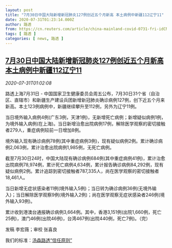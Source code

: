 ```yaml
---
layout: post
title: "7月30日中国大陆新增新冠肺炎127例创近五个月新高 本土病例中新疆112辽宁11"
date: 2020-07-31T01:23:14.000Z
author: 路透
from: https://cn.reuters.com/article/china-mainland-covid-0731-fri-idCNKCS24W033
tags: [ 路透 ]
categories: [ news, 路透 ]
---
```

<!--1596158594000-->
[7月30日中国大陆新增新冠肺炎127例创近五个月新高 本土病例中新疆112辽宁11](https://cn.reuters.com/article/china-mainland-covid-0731-fri-idCNKCS24W033)
------

<div>
<div><i>2020-07-31T01:02:08</i></div><div class="StandardArticleBody_body"><p>路透上海7月31日 - 中国国家卫生健康委员会周五公布，7月30日31个省（自治区、直辖市）和新疆生产建设兵团新增新冠肺炎确诊病例127例，创下近五个月来新高。本土123例病例中，新疆继续攀升至112例，另外为辽宁11例。 </p><p>当日境外输入病例4例(广东3例，天津1例)，无新增死亡病例；新增疑似病例1例，为境外输入病例(在上海)。当日新增治愈出院病例17例，解除医学观察的密切接触者279人，重症病例较前一日增加8例。 </p><p>境外输入现有确诊病例78例(其中重症病例3例)，现有疑似病例2例。累计确诊病例2,063例，累计治愈出院病例1,985例，无死亡病例。 </p><p>截至7月30日24时，中国大陆现有确诊病例684例(其中重症病例41例)，累计治愈出院病例78,974例，累计死亡病例4,634例，累计报告确诊病例84,292例，现有疑似病例2例。累计追踪到密切接触者787,335人，尚在医学观察的密切接触者18,461人。 </p><p>当日新增无症状感染者11例(境外输入5例)；当日转为确诊病例36例(无境外输入)；当日解除医学观察9例(境外输入2例)；尚在医学观察无症状感染者246例(境外输入93例)。 </p><p>累计收到港澳台通报确诊病例3,664例。其中，香港3,151例(出院1,660例，死亡25例)，澳门46例(出院46例)，台湾467例(出院440例，死亡7例)。（完）     </p><div class="Attribution_container"><div class="Attribution_attribution"><p class="Attribution_content">发稿 李宏薇；审校 张喜良</p></div></div><div class="StandardArticleBody_trustBadgeContainer"><span class="StandardArticleBody_trustBadgeTitle">我们的标准：</span><span class="trustBadgeUrl"><a href="https://www.thomsonreuters.cn/content/dam/openweb/documents/pdf/china/brochures/about-us-1.pdf">汤森路透“信任原则”</a></span></div></div>
</div>

